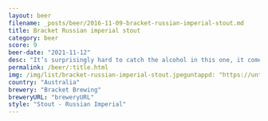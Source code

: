 ```yaml
---
layout: beer
filename: _posts/beer/2016-11-09-bracket-russian-imperial-stout.md
title: Bracket Russian imperial stout
category: beer
score: 9
beer-date: "2021-11-12"
desc: "It’s surprisingly hard to catch the alcohol in this one, it comes through a little bit more once it warms. It’s not a beer that I would reach out for often, but for what it is it is amazing"
permalink: /beer/:title.html
img: /img/list/bracket-russian-imperial-stout.jpeguntappd: "https://untappd.com/b/bracket-brewing-russian-imperial-stout/4476282"
country: "Australia"
brewery: "Bracket Brewing"
breweryURL: "breweryURL"
style: "Stout - Russian Imperial"
---
```

